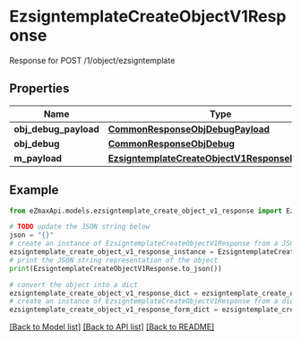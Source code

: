 # EzsigntemplateCreateObjectV1Response

Response for POST /1/object/ezsigntemplate

## Properties

Name | Type | Description | Notes
------------ | ------------- | ------------- | -------------
**obj_debug_payload** | [**CommonResponseObjDebugPayload**](CommonResponseObjDebugPayload.md) |  | 
**obj_debug** | [**CommonResponseObjDebug**](CommonResponseObjDebug.md) |  | [optional] 
**m_payload** | [**EzsigntemplateCreateObjectV1ResponseMPayload**](EzsigntemplateCreateObjectV1ResponseMPayload.md) |  | 

## Example

```python
from eZmaxApi.models.ezsigntemplate_create_object_v1_response import EzsigntemplateCreateObjectV1Response

# TODO update the JSON string below
json = "{}"
# create an instance of EzsigntemplateCreateObjectV1Response from a JSON string
ezsigntemplate_create_object_v1_response_instance = EzsigntemplateCreateObjectV1Response.from_json(json)
# print the JSON string representation of the object
print(EzsigntemplateCreateObjectV1Response.to_json())

# convert the object into a dict
ezsigntemplate_create_object_v1_response_dict = ezsigntemplate_create_object_v1_response_instance.to_dict()
# create an instance of EzsigntemplateCreateObjectV1Response from a dict
ezsigntemplate_create_object_v1_response_form_dict = ezsigntemplate_create_object_v1_response.from_dict(ezsigntemplate_create_object_v1_response_dict)
```
[[Back to Model list]](../README.md#documentation-for-models) [[Back to API list]](../README.md#documentation-for-api-endpoints) [[Back to README]](../README.md)


